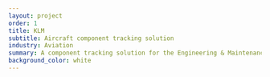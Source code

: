 ```yaml
---
layout: project
order: 1
title: KLM
subtitle: Aircraft component tracking solution
industry: Aviation
summary: A component tracking solution for the Engineering & Maintenance team to improve safety and better understand the lifecycle of each component. 
background_color: white
---
```

